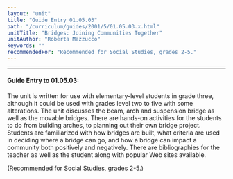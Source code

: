 ```yaml
---
layout: "unit"
title: "Guide Entry 01.05.03"
path: "/curriculum/guides/2001/5/01.05.03.x.html"
unitTitle: "Bridges: Joining Communities Together"
unitAuthor: "Roberta Mazzucco"
keywords: ""
recommendedFor: "Recommended for Social Studies, grades 2-5."
---
```

<body>
<hr/>
<h4>
Guide Entry to 01.05.03:
</h4>
<p>
The unit is written for use with elementary-level students in grade three, although it could be used with grades level two to five with some alterations. The unit discusses the beam, arch and suspension bridge as well as the movable bridges. There are hands-on activities for the students to do from building arches, to planning out their own bridge project. Students are familiarized with how bridges are built, what criteria are used in deciding where a bridge can go, and how a bridge can impact a community both positively and negatively. There are bibliographies for the teacher as well as the student along with popular Web sites available.
</p>
<p>
(Recommended for Social Studies, grades 2-5.)
</p>
</body>